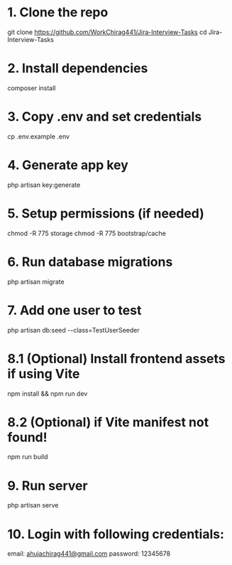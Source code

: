# 1. Clone the repo
git clone https://github.com/WorkChirag441/Jira-Interview-Tasks
cd Jira-Interview-Tasks
# 2. Install dependencies
composer install

# 3. Copy .env and set credentials
cp .env.example .env

# 4. Generate app key
php artisan key:generate

# 5. Setup permissions (if needed)
chmod -R 775 storage
chmod -R 775 bootstrap/cache

# 6. Run database migrations
php artisan migrate

# 7. Add one user to test
php artisan db:seed --class=TestUserSeeder

# 8.1 (Optional) Install frontend assets if using Vite
npm install && npm run dev
# 8.2 (Optional) if Vite manifest not found! 
npm run build
# 9. Run server
php artisan serve

# 10. Login with following credentials:
email: ahujachirag441@gmail.com
password: 12345678